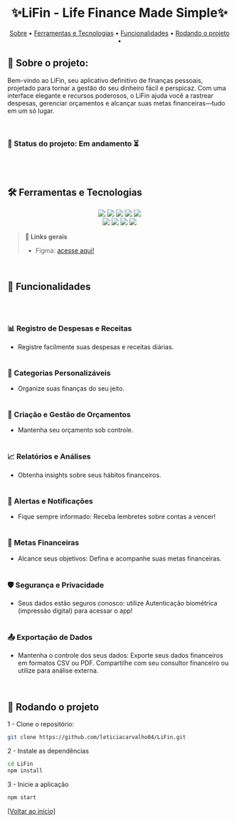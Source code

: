 <br id="inicio">

<h1 align="center">✨LiFin - Life Finance Made Simple✨</h1>
 <p align="center">
     <a href="#sobre">Sobre</a> • 
     <a href="#techtools">Ferramentas e Tecnologias</a> •
     <a href="#features">Funcionalidades</a> • 
     <a href="#project">Rodando o projeto</a> • 
</p>

<span id="sobre">

## :bookmark_tabs: Sobre o projeto:
<p>Bem-vindo ao LiFin, seu aplicativo definitivo de finanças pessoais, projetado para tornar a gestão do seu dinheiro fácil e perspicaz. Com uma interface elegante e recursos poderosos, o LiFin ajuda você a rastrear despesas, gerenciar orçamentos e alcançar suas metas financeiras—tudo em um só lugar.</p>

<br />

### 📌 Status do projeto: Em andamento ⏳
  
<br>
 
<span id="techtools">

<br>
 
## :hammer_and_wrench: Ferramentas e Tecnologias
 
<p align="center">
  <img src="https://img.shields.io/badge/Jira-A164E3?style=for-the-badge&logo=jira&logoColor=000000&color=A164E3"/> 
  <img src="https://img.shields.io/badge/Expo-A164E3?style=for-the-badge&logo=expo&logoColor=000000&color=A164E3"/> 
  <img src="https://img.shields.io/badge/Figma-A164E3?style=for-the-badge&logo=figma&logoColor=000000&color=A164E3"/>
  <img src="https://img.shields.io/badge/React--Native-A164E3?style=for-the-badge&logo=react&logoColor=000000&color=A164E3"/>
  <img src="https://img.shields.io/badge/Tailwind-A164E3?style=for-the-badge&logo=tailwind&logoColor=000000&color=A164E3"/>
  <br> 
  <img src="https://img.shields.io/badge/CSS3-A164E3?style=for-the-badge&logo=css3&logoColor=000000&color=A164E3"/>
  <img src="https://img.shields.io/badge/JavaScript-A164E3?style=for-the-badge&logo=javascript&logoColor=000000&color=A164E3"/>
  <img src="https://img.shields.io/badge/Node.js-A164E3?style=for-the-badge&logo=nodedotjs&logoColor=000000&color=A164E3"/>
  <img src="https://img.shields.io/badge/TypeScript-A164E3?style=for-the-badge&logo=typescript&logoColor=000000&color=A164E3"/> 
</p>

> <b>🔗 Links gerais</b>
> <ul>
> <li>Figma: <a href="https://theachievers.atlassian.net/jira/software/projects/API/boards/5">acesse aqui!</a></li>
<!-- > <li>Site: <a href="https://github.com/TheAchieversDSM/API-2024.1-Back-End">acesse aqui!</a></li> -->
> </ul>

<br />

<h2>🚀 Funcionalidades</h2>

<div>
  <h3 style="margin-top: 70px;">📊 Registro de Despesas e Receitas</h3>
  <ul>
    <li>Registre facilmente suas despesas e receitas diárias.</li>
  </ul>

  <h3 style="margin-top: 40px;">🔖 Categorias Personalizáveis</h3>
  <ul>
    <li>Organize suas finanças do seu jeito.</li>
  </ul>

  <h3 style="margin-top: 40px;">🎯 Criação e Gestão de Orçamentos</h3>
  <ul>
    <li>Mantenha seu orçamento sob controle.</li>
  </ul>

  <h3 style="margin-top: 40px;">📈 Relatórios e Análises</h3>
  <ul>
    <li>Obtenha insights sobre seus hábitos financeiros.</li>
  </ul>

  <h3 style="margin-top: 40px;">🔔 Alertas e Notificações</h3>
  <ul>
    <li>Fique sempre informado: Receba lembretes sobre contas a vencer!</li>
  </ul>

  <h3 style="margin-top: 40px;">🎯 Metas Financeiras</h3>
  <ul>
    <li>Alcance seus objetivos: Defina e acompanhe suas metas financeiras.</li>
  </ul>

  <h3 style="margin-top: 40px;">🛡️ Segurança e Privacidade</h3>
  <ul>
    <li>Seus dados estão seguros conosco: utilize Autenticação biométrica (impressão digital) para acessar o app!</li>
  </ul>

  <h3 style="margin-top: 40px;">📤 Exportação de Dados</h3>
  <ul>
    <li>Mantenha o controle dos seus dados: Exporte seus dados financeiros em formatos CSV ou PDF. Compartilhe com seu consultor financeiro ou utilize para análise externa.</li>
  </ul>
</div>

<br />

<h2>🦋 Rodando o projeto</h2>
1 - Clone o repositório:

```bash
git clone https://github.com/leticiacarvalho04/LiFin.git
```

2 - Instale as dependências
```bash
cd LiFin
npm install
```

3 - Inicie a aplicação
```bash
npm start
```

<a href="#inicio">[Voltar ao início]</a>

